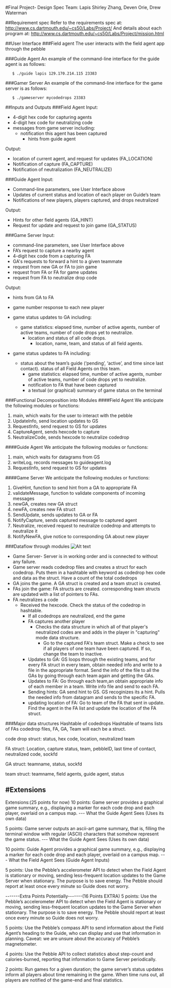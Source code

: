 #Final Project- Design Spec
Team: Lapis
Shirley Zhang, Deven Orie, Drew Waterman

##Requirement spec
Refer to the requirements spec at: http://www.cs.dartmouth.edu/~cs50/Labs/Project/
And details about each program at:
 http://www.cs.dartmouth.edu/~cs50/Labs/Project/mission.html

##User Interface
###Field agent
The user interacts with the field agent app through the pebble

###Guide Agent
An example of the command-line interface for the guide agent is as follows:

   	   $ ./guide lapis 129.170.214.115 23383

###Gamer Server
An example of the command-line interface for the game server is as follows:

   	   $ ./gameserver mycodedrops 23383

##Inputs and Outputs
###Field Agent
Input:

* 4-digit hex code for capturing agents
* 4-digit hex code for neutralizing code
* messages from game server including:
  - notification this agent has been captured
    - hints from guide agent


Output:

* location of current agent, and request for updates (FA_LOCATION)
* Notification of capture (FA_CAPTURE)
* Notification of neutralization (FA_NEUTRALIZE)

###Guide Agent
Input:

* Command-line parameters, see User Interface above
* Updates of current status and location  of each player on Guide’s team
* Notifications of new players, players captured, and drops neutralized

Output:

* Hints for other field agents (GA_HINT)
* Request for update and request to join game (GA_STATUS)

###Game Server
Input:

* command-line parameters, see User Interface above
* FA’s request to capture a nearby agent
* 4-digit hex code from a capturing FA
* GA's requests to forward a hint to a given teammate
* request from new GA or FA to join game
* request from FA or FA for game updates
* request from FA to neutralize drop code

Output:

* hints from GA to FA
* game number response to each new player
* game status updates to GA including:
  * game statistics: elapsed time, number of active agents, number of active teams, number of code drops yet to neutralize.
    * location and status of all code drops.
      * location, name, team, and status of all field agents.

* game status updates to FA including:
  * status about the team’s guide (‘pending’, ‘active’, and time since last contact).
  status of all Field Agents on this team.
  	 * game statistics: elapsed time, number of active agents, number of active teams, number of code drops yet to neutralize.
	 * notification to FA that have been captured
	 * a textual (or graphical) summary of game status on the terminal

###Functional Decomposition into Modules
####Field Agent
We anticipate the following modules or functions:
1. main, which waits for the user to interact with the pebble
2. UpdateInfo, send location updates to GS
3. RequestInfo, send request to GS for updates
4. CaptureAgent, sends hexcode to capture
5. NeutralizeCode, sends hexcode to neutralize codedrop

####Guide Agent
We anticipate the following modules or functions:
1. main, which waits for datagrams from GS
2. writeLog, records messages to guideagent.log
3. RequestInfo, send request to GS for updates

####Game Server
We anticipate the following modules or functions:
1. GiveHint, function to send hint from a GA to appropriate FA
2. validateMessage, function to validate components of incoming messages
3. newGA, creates new GA struct
4. newFA, creates new FA struct
5. SendUpdate, sends updates to GA or FA
6. NotifyCapture, sends captured message to captured agent
7. Neutralize, received request to neutralize codedrop and attempts to neutralize it
8. NotifyNewFA, give notice to corresponding GA about new player


###Dataflow through modules
![Alt text](/Users/imac/Desktop/diagram.jpg)

* Game Server- Server is in working order and is connected to without any failure.
* Game server reads codedrop files and creates a struct for each codedrop. Puts them in a hashtable with keyword as codedrop hex code and data as the struct. Have a count of the total codedrops
* GA joins the game. A GA struct is created and a team struct is created.
* FAs join the game: FA structs are created. corresponding team structs are updated with a list of pointers to FAs.
* FA neutralizes a code
  * Received the hexcode. Check the status of the codedrop in hashtable.
    * If all codedrops are neutralized, end the game
    * FA captures another player
      * Checks the data structure in which all of that player's neutralized codes are and adds in the player in "capturing" mode data structure.
      	* Go to the captured FA's team struct. Make a check to see if all players of one team have been captured. If so, change the team to inactive.
	* Updates to GA: GS loops through the existing teams, and for every FA struct in every team, obtain needed info and write to a file in the appropriate format. Send the info of the file to all the GAs by going through each team again and getting the GAs.
	* Updates to FA: Go through each team,an obtain appropriate info of each member in a team. Write info file and send to each FA.
	* Sending hints: GA send hint to GS. GS recoginizes its a hint. Pulls the needed info from datagram and sends to the specific FA.
	* updating location of FA: Go to team of the FA that sent in update. Find the agent in the FA list and update the location of the FA struct.

###Major data structures
Hashtable of codedrops
Hashtable of teams
lists of FAs
codedrop files, FA, GA, Team will each be a struct.

code drop struct: status, hex code, location, neutralized team

FA struct: Location, capture status, team, pebbleID, last time of contact, neutralized code, sockfd

GA struct: teamname, status, sockfd

team struct: teamname, field agents, guide agent, status

##  #Extensions
Extensions:(25 points for now)
10 points: Game server provides a graphical game summary, e.g., displaying a marker for each code drop and each player, overlaid on a campus map.
   --- What the Guide Agent Sees (Uses its own data)

5 points: Game server outputs an ascii-art game summary, that is, filling the terminal window with regular (ASCII) characters that somehow represent the game status.
  --- What the Guide Agent Sees (Uses its own data)

10 points: Guide Agent provides a graphical game summary, e.g., displaying a marker for each code drop and each player, overlaid on a campus map.
   --- What the Field Agent Sees (Guide Agent Inputs)

5 points: Use the Pebble’s accelerometer API to detect when the Field Agent is stationary or moving, sending less-frequent location updates to the Game Server when stationary. The purpose is to save energy. The Pebble should report at least once every minute so Guide does not worry.

-------Extra Points Potentially-------(16 Points EXTRA)
5 points: Use the Pebble’s accelerometer API to detect when the Field Agent is stationary or moving, sending less-frequent location updates to the Game Server when stationary. The purpose is to save energy. The Pebble should report at least once every minute so Guide does not worry.

5 points: Use the Pebble’s compass API to send information about the Field Agent’s heading to the Guide, who can display and use that information in planning. Caveat: we are unsure about the accuracy of Pebble’s magnetometer.

4 points: Use the Pebble API to collect statistics about step-count and calories-burned, reporting that information to Game Server periodically.

2 points: Run games for a given duration; the game server’s status updates inform all players about time remaining in the game. When time runs out, all players are notified of the game-end and final statistics.
